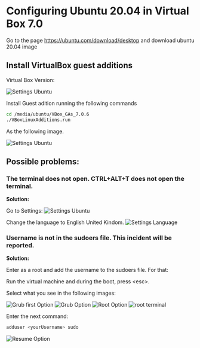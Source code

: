 # Configuring Ubuntu 20.04 in Virtual Box 7.0

Go to the page https://ubuntu.com/download/desktop and download ubuntu 20.04 image

## Install VirtualBox guest additions

Virtual Box Version:

<img src="./images/Version.JPG" alt="Settings Ubuntu">

Install Guest adition running the following commands

```bash
cd /media/ubuntu/VBox_GAs_7.0.6
./VBoxLinuxAdditions.run
```

As the following image.

<img src="./images/VirtualBoxGuestAddition.JPG" alt="Settings Ubuntu">

## Possible problems:

### The terminal does not open. CTRL+ALT+T does not open the terminal.

**Solution:**

Go to Settings:
<img src="./images/Settings.JPG" alt="Settings Ubuntu">

Change the language to English United Kindom.
<img src="./images/Language.JPG" alt="Settings Language">

### Username is not in the sudoers file. This incident will be reported.

**Solution:**

Enter as a root and add the username to the sudoers file. For that:

Run the virtual machine and during the boot, press \<esc\>.

Select what you see in the following images:

<img src="./images/Grub.JPG" alt="Grub first Option">

<img src="./images/Grup_selection.JPG" alt="Grub Option">

<img src="./images/Root.JPG" alt="Root Option">

<img src="./images/UserTerminal.JPG" alt="root terminal">

Enter the next command:

```bash
adduser <yourUsername> sudo
```

<img src="./images/Resume.JPG" alt="Resume Option">
